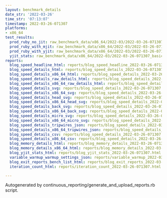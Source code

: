 ```yaml
---
layout: benchmark_details
date_str: '2022-03-26'
time_str: '07:13:07'
timestamp: 2022-03-26-071307
platforms:
- x86_64
test_results:
  prod_ruby_no_jit: raw_benchmark_data/x86_64/2022-03/2022-03-26-071307_basic_benchmark_prod_ruby_no_jit.json
  prod_ruby_with_mjit: raw_benchmark_data/x86_64/2022-03/2022-03-26-071307_basic_benchmark_prod_ruby_with_mjit.json
  prod_ruby_with_yjit: raw_benchmark_data/x86_64/2022-03/2022-03-26-071307_basic_benchmark_prod_ruby_with_yjit.json
  yjit_stats: raw_benchmark_data/x86_64/2022-03/2022-03-26-071307_basic_benchmark_yjit_stats.json
reports:
  blog_speed_headline_html: reports/blog_speed_headline_2022-03-26-071307.html
  blog_speed_details_html: reports/blog_speed_details_2022-03-26-071307.html
  blog_speed_details_x86_64_html: reports/blog_speed_details_2022-03-26-071307.x86_64.html
  blog_speed_details_raw_details_html: reports/blog_speed_details_2022-03-26-071307.raw_details.html
  blog_speed_details_x86_64_raw_details_html: reports/blog_speed_details_2022-03-26-071307.x86_64.raw_details.html
  blog_speed_details_svg: reports/blog_speed_details_2022-03-26-071307.svg
  blog_speed_details_x86_64_svg: reports/blog_speed_details_2022-03-26-071307.x86_64.svg
  blog_speed_details_head_svg: reports/blog_speed_details_2022-03-26-071307.head.svg
  blog_speed_details_x86_64_head_svg: reports/blog_speed_details_2022-03-26-071307.x86_64.head.svg
  blog_speed_details_back_svg: reports/blog_speed_details_2022-03-26-071307.back.svg
  blog_speed_details_x86_64_back_svg: reports/blog_speed_details_2022-03-26-071307.x86_64.back.svg
  blog_speed_details_micro_svg: reports/blog_speed_details_2022-03-26-071307.micro.svg
  blog_speed_details_x86_64_micro_svg: reports/blog_speed_details_2022-03-26-071307.x86_64.micro.svg
  blog_speed_details_tripwires_json: reports/blog_speed_details_2022-03-26-071307.tripwires.json
  blog_speed_details_x86_64_tripwires_json: reports/blog_speed_details_2022-03-26-071307.x86_64.tripwires.json
  blog_speed_details_csv: reports/blog_speed_details_2022-03-26-071307.csv
  blog_speed_details_x86_64_csv: reports/blog_speed_details_2022-03-26-071307.x86_64.csv
  blog_memory_details_html: reports/blog_memory_details_2022-03-26-071307.html
  blog_memory_details_x86_64_html: reports/blog_memory_details_2022-03-26-071307.x86_64.html
  blog_yjit_stats_html: reports/blog_yjit_stats_2022-03-26-071307.html
  variable_warmup_warmup_settings_json: reports/variable_warmup_2022-03-26-071307.warmup_settings.json
  blog_exit_reports_bench_list_html: reports/blog_exit_reports_2022-03-26-071307.bench_list.html
  iteration_count_html: reports/iteration_count_2022-03-26-071307.html

---
```

Autogenerated by continuous_reporting/generate_and_upload_reports.rb script.
